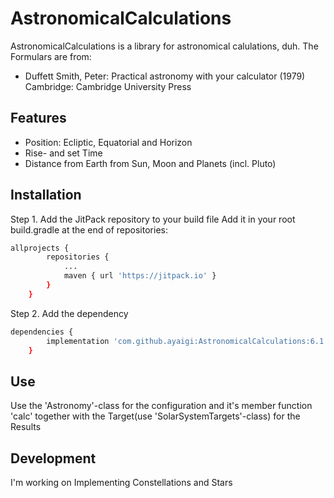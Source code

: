 # AstronomicalCalculations


AstronomicalCalculations is a library for astronomical calulations, duh.
The Formulars are from: 
 - Duffett Smith, Peter: Practical astronomy with your calculator (1979) 
 Cambridge: Cambridge University Press


## Features

- Position: Ecliptic, Equatorial and Horizon 
- Rise- and set Time
- Distance from Earth 
from Sun, Moon and Planets (incl. Pluto)

## Installation
Step 1. Add the JitPack repository to your build file
Add it in your root build.gradle at the end of repositories:


```sh	
allprojects {
		repositories {
			...
			maven { url 'https://jitpack.io' }
		}
	}
```

Step 2. Add the dependency

```sh
dependencies {
		implementation 'com.github.ayaigi:AstronomicalCalculations:6.1.0'
	}
```

## Use
Use the 'Astronomy'-class for the configuration and it's member function 'calc' together with the Target(use 'SolarSystemTargets'-class) for the Results

## Development

I'm working on Implementing Constellations and Stars
